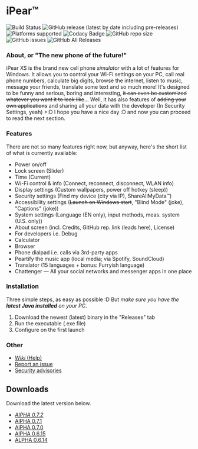 ﻿# iPear™
![Build Status](https://scrutinizer-ci.com/g/yaBobJonez/iPear/badges/build.png?b=master)
![GitHub release (latest by date including pre-releases)](https://img.shields.io/github/v/release/yabobjonez/ipear?include_prereleases)
![Platforms supported](https://img.shields.io/badge/platforms-Windows-informational)
![Codacy Badge](https://app.codacy.com/project/badge/Grade/c7f9a77d5ed24adc98fe9f5cf2f4be92)
![GitHub repo size](https://img.shields.io/github/repo-size/yabobjonez/ipear)
![GitHub issues](https://img.shields.io/github/issues/yabobjonez/ipear)
![GitHub All Releases](https://img.shields.io/github/downloads/yabobjonez/ipear/total)

### About, or "The new phone of the future!"
iPear XS is the brand new cell phone *simulator* with a lot of features for Windows. It allows you to control your Wi-Fi settings on your PC, call real phone numbers, calculate big digits, browse the internet, listen to music, message your friends, translate some text and so much more! It's designed to be funny and serious, boring and interesting, ~~it can even be customized whatever you want it to look like~~... Well, it has also features of ~~adding your own applications~~ and sharing all your data with the developer (In Security Settings, yeah) >:D I hope you have a nice day :D and now you can proceed to read the next section.

### Features
There are not so many features right now, but anyway, here's the short list of what is currently available:
- Power on/off
- Lock screen (Slider)
- Time (Current)
- Wi-Fi control & info (Connect, reconnect, disconnect, WLAN info)
- Display settings (Custom wallpapers, power off hotkey (sleep))
- Security settings (Find my device (city via IP), ShareAllMyData™)
- Accessibility settings (~~Launch on Windows start~~, "Blind Mode" (joke), "Captions" (joke))
- System settings (Language (EN only), input methods, meas. system (U.S. only))
- About screen (incl. Credits, GitHub rep. link (leads here), License)
- For developers i.e. Debug
- Calculator
- Browser
- Phone dialpad i.e. calls via 3rd-party apps
- Peartify the music app (local media; via Spotify, SoundCloud)
- Translator (15 languages + bonus: Furryish language)
- Chattenger — All your social networks and messenger apps in one place

### Installation
Three simple steps, as easy as possible :D But *make sure you have the **latest Java installed** on your PC*.
1. Download the newest (latest) binary in the "Releases" tab
2. Run the executable (.exe file)
3. Configure on the first launch

### Other
- [*Wiki* (Help)](https://github.com/yaBobJonez/iPear/wiki)
- [Report an issue](https://github.com/yaBobJonez/iPear/issues/new)
- [Security advisories](https://github.com/yaBobJonez/iPear/security/advisories)

## Downloads
Download the latest version below.
- [*AlPHA 0.7.2*](https://github.com/yaBobJonez/iPear/releases/tag/v0.7.2-alpha)
- [AlPHA 0.7.1](https://github.com/yaBobJonez/iPear/releases/tag/v0.7.1-alpha)
- [AlPHA 0.7.0](https://github.com/yaBobJonez/iPear/releases/tag/v0.7.0-alpha)
- [AlPHA 0.6.15](https://github.com/yaBobJonez/iPear/releases/tag/v0.6.15-alpha)
- [ALPHA 0.6.14](https://github.com/yaBobJonez/iPear/releases/tag/v0.6.14-alpha)
